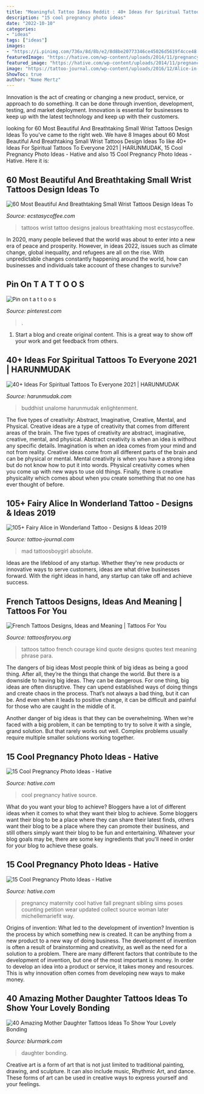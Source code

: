 ```yaml
---
title: "Meaningful Tattoo Ideas Reddit : 40+ Ideas For Spiritual Tattoos To Everyone 2021"
description: "15 cool pregnancy photo ideas"
date: "2022-10-10"
categories:
- "ideas"
tags: ["ideas"]
images:
- "https://i.pinimg.com/736x/8d/8b/e2/8d8be20773346ce45026d5619f4cce48.jpg"
featuredImage: "https://hative.com/wp-content/uploads/2014/11/pregnancy-photo-ideas/1-cool-pregnancy-photo-ideas.jpg"
featured_image: "https://hative.com/wp-content/uploads/2014/11/pregnancy-photo-ideas/1-cool-pregnancy-photo-ideas.jpg"
image: "https://tattoo-journal.com/wp-content/uploads/2016/12/Alice-in-Wonderland-Tattoo-97.jpg"
ShowToc: true
author: "Name Mertz"
---
```



Innovation is the act of creating or changing a new product, service, or approach to do something. It can be done through invention, development, testing, and market deployment. Innovation is essential for businesses to keep up with the latest technology and keep up with their customers.

	

		
looking for 60 Most Beautiful And Breathtaking Small Wrist Tattoos Design Ideas To you've came to the right web. We have 8 Images about 60 Most Beautiful And Breathtaking Small Wrist Tattoos Design Ideas To like 40+ Ideas For Spiritual Tattoos To Everyone 2021 | HARUNMUDAK, 15 Cool Pregnancy Photo Ideas - Hative and also 15 Cool Pregnancy Photo Ideas - Hative. Here it is:
		
    
## 60 Most Beautiful And Breathtaking Small Wrist Tattoos Design Ideas To

<img loading=lazy src="https://i0.wp.com/www.ecstasycoffee.com/wp-content/uploads/2017/02/Black-and-Gray-Mountainscape.jpg?resize=600%2C938" onerror="this.onerror=null;this.src='https://tse3.mm.bing.net/th?id=OIP.6BZNlz5q0o5CPjacYthP-wHaLl&amp;pid=15.1';" alt="60 Most Beautiful And Breathtaking Small Wrist Tattoos Design Ideas To">

_Source: ecstasycoffee.com_

>tattoos wrist tattoo designs jealous breathtaking most ecstasycoffee. 

	

In 2020, many people believed that the world was about to enter into a new era of peace and prosperity. However, in ideas 2022, issues such as climate change, global inequality, and refugees are all on the rise. With unpredictable changes constantly happening around the world, how can businesses and individuals take account of these changes to survive?

    
## Pin On T A T T O O S

<img loading=lazy src="https://i.pinimg.com/736x/8d/8b/e2/8d8be20773346ce45026d5619f4cce48.jpg" onerror="this.onerror=null;this.src='https://tse1.mm.bing.net/th?id=OIP.BLNWkkDGD7vQpTuiGNHL4AHaJ7&amp;pid=15.1';" alt="Pin on t a t t o o s">

_Source: pinterest.com_

>. 

	

1. Start a blog and create original content. This is a great way to show off your work and get feedback from others.

    
## 40+ Ideas For Spiritual Tattoos To Everyone 2021 | HARUNMUDAK

<img loading=lazy src="https://www.harunmudak.com/wp-content/uploads/2020/12/spiritual-tattoos-23-1152x1536.jpg" onerror="this.onerror=null;this.src='https://tse4.mm.bing.net/th?id=OIP.K8jynnELtW_geg6xLH7xdgHaJ4&amp;pid=15.1';" alt="40+ Ideas For Spiritual Tattoos To Everyone 2021 | HARUNMUDAK">

_Source: harunmudak.com_

>buddhist unalome harunmudak enlightenment. 

	

The five types of creativity: Abstract, Imaginative, Creative, Mental, and Physical.
Creative ideas are a type of creativity that comes from different areas of the brain. The five types of creativity are abstract, imaginative, creative, mental, and physical. Abstract creativity is when an idea is without any specific details. Imagination is when an idea comes from your mind and not from reality. Creative ideas come from all different parts of the brain and can be physical or mental. Mental creativity is when you have a strong idea but do not know how to put it into words. Physical creativity comes when you come up with new ways to use old things. Finally, there is creative physicality which comes about when you create something that no one has ever thought of before.

    
## 105+ Fairy Alice In Wonderland Tattoo - Designs &amp; Ideas 2019

<img loading=lazy src="https://tattoo-journal.com/wp-content/uploads/2016/12/Alice-in-Wonderland-Tattoo-97.jpg" onerror="this.onerror=null;this.src='https://tse3.mm.bing.net/th?id=OIP.UvmrUokVLFaUse8fozLE9gHaHa&amp;pid=15.1';" alt="105+ Fairy Alice in Wonderland Tattoo - Designs &amp; Ideas 2019">

_Source: tattoo-journal.com_

>mad tattoosboygirl absolute. 

	

Ideas are the lifeblood of any startup. Whether they're new products or innovative ways to serve customers, ideas are what drive businesses forward. With the right ideas in hand, any startup can take off and achieve success.

    
## French Tattoos Designs, Ideas And Meaning | Tattoos For You

<img loading=lazy src="https://www.tattoosforyou.org/wp-content/uploads/2017/12/Tattoos-in-French.jpg" onerror="this.onerror=null;this.src='https://tse1.mm.bing.net/th?id=OIP.EreP0ZW9HVoq4x0Wg8KFkAHaJ4&amp;pid=15.1';" alt="French Tattoos Designs, Ideas and Meaning | Tattoos For You">

_Source: tattoosforyou.org_

>tattoos tattoo french courage kind quote designs quotes text meaning phrase para. 

	

The dangers of big ideas
Most people think of big ideas as being a good thing. After all, they’re the things that change the world. But there is a downside to having big ideas. They can be dangerous.
For one thing, big ideas are often disruptive. They can upend established ways of doing things and create chaos in the process. That’s not always a bad thing, but it can be. And even when it leads to positive change, it can be difficult and painful for those who are caught in the middle of it.

Another danger of big ideas is that they can be overwhelming. When we’re faced with a big problem, it can be tempting to try to solve it with a single, grand solution. But that rarely works out well. Complex problems usually require multiple smaller solutions working together.

    
## 15 Cool Pregnancy Photo Ideas - Hative

<img loading=lazy src="https://hative.com/wp-content/uploads/2014/11/pregnancy-photo-ideas/1-cool-pregnancy-photo-ideas.jpg" onerror="this.onerror=null;this.src='https://tse4.mm.bing.net/th?id=OIP.Zq2usCY7DqWq5RawFrYWKwHaLH&amp;pid=15.1';" alt="15 Cool Pregnancy Photo Ideas - Hative">

_Source: hative.com_

>cool pregnancy hative source. 

	

What do you want your blog to achieve?
Bloggers have a lot of different ideas when it comes to what they want their blog to achieve. Some bloggers want their blog to be a place where they can share their latest finds, others want their blog to be a place where they can promote their business, and still others simply want their blog to be fun and entertaining. Whatever your blog goals may be, there are some key ingredients that you'll need in order for your blog to achieve these goals.

    
## 15 Cool Pregnancy Photo Ideas - Hative

<img loading=lazy src="https://hative.com/wp-content/uploads/2014/11/pregnancy-photo-ideas/7-cool-pregnancy-photo-ideas.jpg" onerror="this.onerror=null;this.src='https://tse4.mm.bing.net/th?id=OIP.4LD72bU6nJ_gEpIry0L_8wHaLH&amp;pid=15.1';" alt="15 Cool Pregnancy Photo Ideas - Hative">

_Source: hative.com_

>pregnancy maternity cool hative fall pregnant sibling sims poses counting petition wear updated collect source woman later michellemariefit way. 

	

Origins of invention: What led to the development of invention?
Invention is the process by which something new is created. It can be anything from a new product to a new way of doing business. The development of invention is often a result of brainstorming and creativity, as well as the need for a solution to a problem. There are many different factors that contribute to the development of invention, but one of the most important is money. In order to develop an idea into a product or service, it takes money and resources. This is why innovation often comes from developing new ways to make money.

    
## 40 Amazing Mother Daughter Tattoos Ideas To Show Your Lovely Bonding

<img loading=lazy src="https://www.blurmark.com/wp-content/uploads/2017/03/Mother-Daughter-Tattoo-Design-14-768x473.jpg" onerror="this.onerror=null;this.src='https://tse3.mm.bing.net/th?id=OIP.EGzZxkXZDD3uuMqFkDGIuQHaEj&amp;pid=15.1';" alt="40 Amazing Mother Daughter Tattoos Ideas To Show Your Lovely Bonding">

_Source: blurmark.com_

>daughter bonding. 

	

Creative art is a form of art that is not just limited to traditional painting, drawing, and sculpture. It can also include music, Rhythmic Art, and dance. These forms of art can be used in creative ways to express yourself and your feelings.

